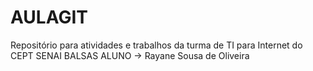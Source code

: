 # AULAGIT
Repositório para atividades e trabalhos da turma de TI para Internet do CEPT SENAI BALSAS
ALUNO -> Rayane Sousa de Oliveira
